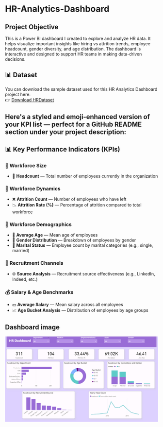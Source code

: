 # HR-Analytics-Dashboard
## Project Objective
This is a Power BI dashboard I created to explore and analyze HR data. It helps visualize important insights like hiring vs attrition trends, employee headcount, gender diversity, and age distribution.  The dashboard is interactive and designed to support HR teams in making data-driven decisions.

## 📊 Dataset

You can download the sample dataset used for this HR Analytics Dashboard project here:  
👉 [Download HRDataset](https://github.com/AlapatIndiraDevi/HR-Analytics-Dashboard/blob/main/HRDataset)

## Here's a styled and emoji-enhanced version of your **KPI list** — perfect for a **GitHub README** section under your project description:

## 📊 Key Performance Indicators (KPIs)

### 👥 **Workforce Size**

* 📌 **Headcount** — Total number of employees currently in the organization

### 🔄 **Workforce Dynamics**

* ❌ **Attrition Count** — Number of employees who have left
* 📉 **Attrition Rate (%)** — Percentage of attrition compared to total workforce

### 👤 **Workforce Demographics**

* 🎂 **Average Age** — Mean age of employees
* 🚻 **Gender Distribution** — Breakdown of employees by gender
* 💍 **Marital Status** — Employee count by marital categories (e.g., single, married)

### 🧲 **Recruitment Channels**

* 🌐 **Source Analysis** — Recruitment source effectiveness (e.g., LinkedIn, Indeed, etc.)

### 💰 **Salary & Age Benchmarks**

* 💵 **Average Salary** — Mean salary across all employees
* 📈 **Age Bucket Analysis** — Distribution of employees by age groups

## Dashboard image
[![HR Dashboard](dashboard_img.png)](HR-Analytics-Dashboard.pbix)

